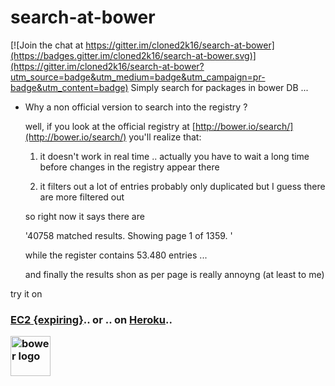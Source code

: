 # search-at-bower

[![Join the chat at https://gitter.im/cloned2k16/search-at-bower](https://badges.gitter.im/cloned2k16/search-at-bower.svg)](https://gitter.im/cloned2k16/search-at-bower?utm_source=badge&utm_medium=badge&utm_campaign=pr-badge&utm_content=badge)
Simply search for packages in bower DB ...

* Why a non official version to search into the registry ?

  well, if you look at the official registry at [http://bower.io/search/](http://bower.io/search/)
  you'll realize that:
  
  1) it doesn't work in real time .. actually you have to wait a long time before changes in the registry appear there
  
  2) it filters out a lot of entries probably only duplicated but I guess there are more filtered out
  
  so right now it says there are 
  
  '40758 matched results. Showing page 1 of 1359. '
  
  while the register contains 53.480 entries ...
  
  and finally the results shon as per page is really annoyng (at least to me)
  

try it on <h3> [EC2 {expiring}](http://www.aws0me.tk/search/).. or .. on [Heroku](https://bower-search.herokuapp.com/search/).. 


<A href="http://bower.io/" ><IMG src="http://bower.io/img/bower-logo.png" alt="bower logo" width=64></A>
